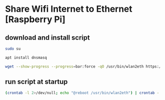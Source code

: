 # Share Wifi Internet to Ethernet [Raspberry Pi]

## download and install script
```bash
sudo su
```
```bash
apt install dnsmasq
```
```bash
wget --show-progress --progress=bar:force -qO /usr/bin/wlan2eth https://raw.githubusercontent.com/laksa19/raspberrypi-tools/master/wlan2eth/wlan2eth && chmod +x /usr/bin/wlan2eth 
```

## run script at startup

```bash
(crontab -l 2>/dev/null; echo "@reboot /usr/bin/wlan2eth") | crontab -
```
